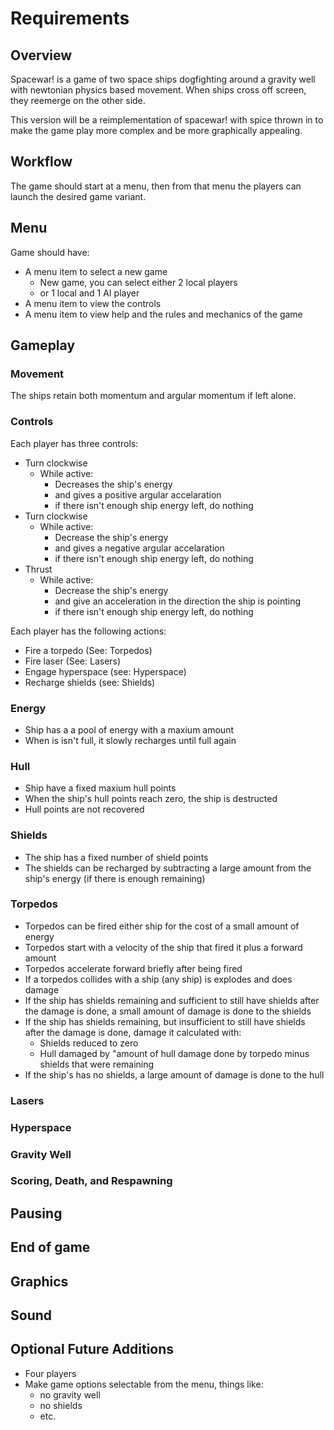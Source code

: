 # Requirements

## Overview

Spacewar! is a game of two space ships dogfighting around a gravity well with newtonian physics based movement.  When ships cross off screen, they reemerge on the other side.

This version will be a reimplementation of spacewar! with spice thrown in to make the game play more complex and be more graphically appealing.

## Workflow

The game should start at a menu, then from that menu the players can launch the desired game variant.

## Menu

Game should have:

- A menu item to select a new game
  - New game, you can select either 2 local players
  - or 1 local and 1 AI player
- A menu item to view the controls
- A menu item to view help and the rules and mechanics of the game

## Gameplay

### Movement

The ships retain both momentum and argular momentum if left alone.

### Controls

Each player has three controls:
- Turn clockwise
  - While active:
    - Decreases the ship's energy
    - and gives a positive argular accelaration
    - if there isn't enough ship energy left, do nothing
- Turn clockwise
  - While active:
    - Decrease the ship's energy
    - and gives a negative argular accelaration
    - if there isn't enough ship energy left, do nothing
- Thrust
  - While active:
    - Decrease the ship's energy
    - and give an acceleration in the direction the ship is pointing
    - if there isn't enough ship energy left, do nothing

Each player has the following actions:
- Fire a torpedo (See: Torpedos)
- Fire laser (See: Lasers)
- Engage hyperspace (see: Hyperspace)
- Recharge shields (see: Shields)


### Energy

- Ship has a a pool of energy with a maxium amount
- When is isn't full, it slowly recharges until full again

### Hull

- Ship have a fixed maxium hull points
- When the ship's hull points reach zero, the ship is destructed
- Hull points are not recovered

### Shields

- The ship has a fixed number of shield points
- The shields can be recharged by subtracting a large amount from the ship's energy (if there is enough remaining)

### Torpedos

- Torpedos can be fired either ship for the cost of a small amount of energy
- Torpedos start with a velocity of the ship that fired it plus a forward amount
- Torpedos accelerate forward briefly after being fired
- If a torpedos collides with a ship (any ship) is explodes and does damage
- If the ship has shields remaining and sufficient to still have shields after the damage is done, a small amount of damage is done to the shields
- If the ship has shields remaining, but insufficient to still have shields after the damage is done, damage it calculated with:
  - Shields reduced to zero
  - Hull damaged by "amount of hull damage done by torpedo minus shields that were remaining
- If the ship's has no shields, a large amount of damage is done to the hull

### Lasers

### Hyperspace

### Gravity Well

### Scoring, Death, and Respawning

## Pausing

## End of game

## Graphics

## Sound

## Optional Future Additions

- Four players
- Make game options selectable from the menu, things like:
  - no gravity well
  - no shields
  - etc.
